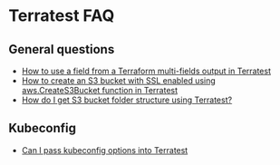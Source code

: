 # Terratest FAQ

## General questions

- [How to use a field from a Terraform multi-fields output in Terratest](https://github.com/gruntwork-io/knowledge-base/discussions/217)
- [How to create an S3 bucket with SSL enabled using aws.CreateS3Bucket function in Terratest](https://github.com/gruntwork-io/knowledge-base/discussions/195)
- [How do I get S3 bucket folder structure using Terratest?](https://github.com/gruntwork-io/knowledge-base/discussions/173)

## Kubeconfig

- [Can I pass kubeconfig options into Terratest](https://github.com/gruntwork-io/knowledge-base/discussions/191)


<!-- ##DOCS-SOURCER-START
{"sourcePlugin":"local-copier","hash":"f2cf9c560de97d6050e9e6696b8fc0fd"}
##DOCS-SOURCER-END -->
